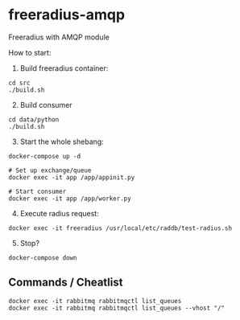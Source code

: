 # freeradius-amqp
Freeradius with AMQP module

How to start:
1. Build freeradius container:
```
cd src
./build.sh
```

2. Build consumer
```
cd data/python
./build.sh
```

3. Start the whole shebang:
```
docker-compose up -d

# Set up exchange/queue
docker exec -it app /app/appinit.py

# Start consumer
docker exec -it app /app/worker.py
```

4. Execute radius request:
```
docker exec -it freeradius /usr/local/etc/raddb/test-radius.sh
```

5. Stop?
```
docker-compose down
```

## Commands / Cheatlist
```
docker exec -it rabbitmq rabbitmqctl list_queues
docker exec -it rabbitmq rabbitmqctl list_queues --vhost "/"
```
